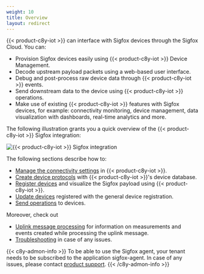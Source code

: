 ```yaml
---
weight: 10
title: Overview
layout: redirect
---
```


{{< product-c8y-iot >}} can interface with Sigfox devices through the Sigfox Cloud. You can:

- Provision Sigfox devices easily using {{< product-c8y-iot >}} Device Management.
- Decode upstream payload packets using a web-based user interface.
- Debug and post-process raw device data through {{< product-c8y-iot >}} events.
- Send downstream data to the device using {{< product-c8y-iot >}} operations.
- Make use of existing {{< product-c8y-iot >}} features with Sigfox devices, for example: connectivity monitoring, device management, data visualization with dashboards, real-time analytics and more.

The following illustration grants you a quick overview of the {{< product-c8y-iot >}} Sigfox integration:

![{{< product-c8y-iot >}} Sigfox integration](/images/device-protocols/sigfox/sigfox-cumulocity-integration.png)

The following sections describe how to:

- [Manage the connectivity settings](#connectivity-sigfox) in {{< product-c8y-iot >}}.
- [Create device protocols](#device-protocols) with {{< product-c8y-iot >}}'s device database.
- [Register devices](#register-device-sigfox) and visualize the Sigfox payload using {{< product-c8y-iot >}}.
- [Update devices](#old-registration) registered with the general device registration.
- [Send operations](#operations-sigfox) to devices.

Moreover, check out

* [Uplink message processing](#uplink-message) for information on measurements and events created while processing the uplink message.
* [Troubleshooting](#sigfox-troubleshooting) in case of any issues.

{{< c8y-admon-info >}}
To be able to use the Sigfox agent, your tenant needs to be subscribed to the application sigfox-agent. In case of any issues, please contact [product support](/welcome/contacting-support/).
{{< /c8y-admon-info >}}
